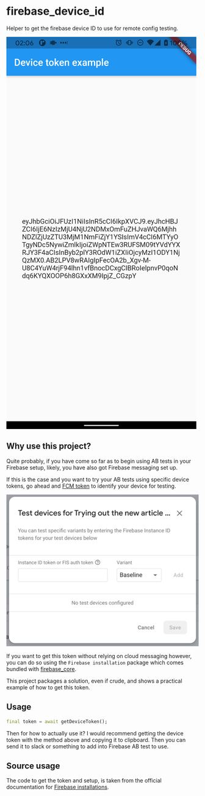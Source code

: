 # firebase_device_id

Helper to get the firebase device ID to use for remote config testing.

![Auth token in example app](./app-example.png)

## Why use this project?

Quite probably, if you have come so far as to begin using AB tests in your Firebase setup, likely, you have also got Firebase messaging set up.

If this is the case and you want to try your AB tests using specific device tokens, go ahead and [FCM token](https://flutteragency.com/how-to-get-firebase-token-in-flutter/) to identify your device for testing.

![Test devices in firebase console](./test-devices.png)

If you want to get this token without relying on cloud messaging however, you can do so using the `Firebase installation` package which comes bundled with [firebase_core](https://pub.dev/packages/firebase_core).

This project packages a solution, even if crude, and shows a practical example of how to get this token.

## Usage

```dart
final token = await getDeviceToken();
```

Then for how to actually use it? I would recommend getting the device token with the method above and copying it to clipboard. Then you can send it to slack or something to add into Firebase AB test to use. 

## Source usage

The code to get the token and setup, is taken from the official documentation for [Firebase installations](https://firebase.google.com/docs/projects/manage-installations).